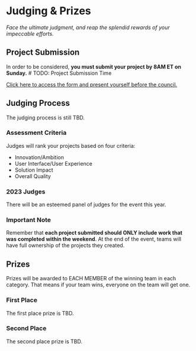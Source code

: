 # Judging & Prizes
_Face the ultimate judgment, and reap the splendid rewards of your impeccable efforts._

## Project Submission
In order to be considered, **you must submit your project by 8AM ET on Sunday.** # TODO: Project Submission Time

[Click here to access the form and present yourself before the council.](https://forms.gle/1C5tdUv1ZaMbuEbK6)

## Judging Process
The judging process is still TBD.

### Assessment Criteria
Judges will rank your projects based on four criteria:

- Innovation/Ambition
- User Interface/User Experience
- Solution Impact
- Overall Quality

### 2023 Judges
There will be an esteemed panel of judges for the event this year.

### Important Note
Remember that **each project submitted should ONLY include work that was completed within the weekend**. At the end of the event, teams will have full ownership of the projects they created.

## Prizes
Prizes will be awarded to EACH MEMBER of the winning team in each category. That means if your team wins, everyone on the team will get one.

### First Place
The first place prize is TBD.

### Second Place
The second place prize is TBD.
